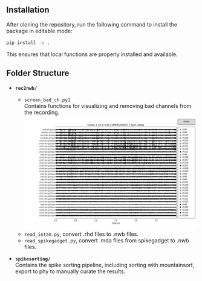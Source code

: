 ## Installation

After cloning the repository, run the following command to install the package in editable mode:

```bash
pip install -e .
```

This ensures that local functions are properly installed and available.

## Folder Structure

- **`rec2nwb/`**  
  - `screen_bad_ch.py1`  
    Contains functions for visualizing and removing bad channels from the recording.
    ![remove bad channels](images/bad_channel.png "remove bad channels")
  - `read_intan.py`, convert .rhd files to .nwb files.
  - `read_spikegadget.py`, convert .mda files from spikegadget to .nwb files.

- **`spikesorting/`**  
  Contains the spike sorting pipeline, including sorting with mountainsort, export to phy to manually curate the results.
